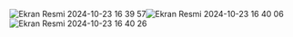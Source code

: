 ![Ekran Resmi 2024-10-23 16 39 57](https://github.com/user-attachments/assets/2d8ebd9c-8d61-49ba-b62c-4e10d9f3bf60)![Ekran Resmi 2024-10-23 16 40 06](https://github.com/user-attachments/assets/83cbd13b-5e3f-409f-9016-7a944c1c1e5d)![Ekran Resmi 2024-10-23 16 40 26](https://github.com/user-attachments/assets/0999b868-3452-4bb7-924f-cdf958856ab6)
